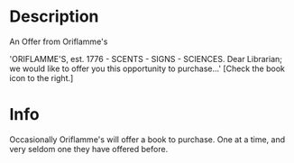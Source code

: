 # Description
An Offer from Oriflamme's

'ORIFLAMME'S, est. 1776 - SCENTS - SIGNS - SCIENCES. Dear Librarian; we would like to offer you this opportunity to purchase...' [Check the book icon to the right.]

# Info
Occasionally Oriflamme's will offer a book to purchase. One at a time, and very seldom one they have offered before. 